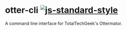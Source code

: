 # otter-cli [![js-standard-style](https://img.shields.io/badge/code%20style-standard-brightgreen.svg)](http://standardjs.com)
A command line interface for TotalTechGeek's Ottermator.
